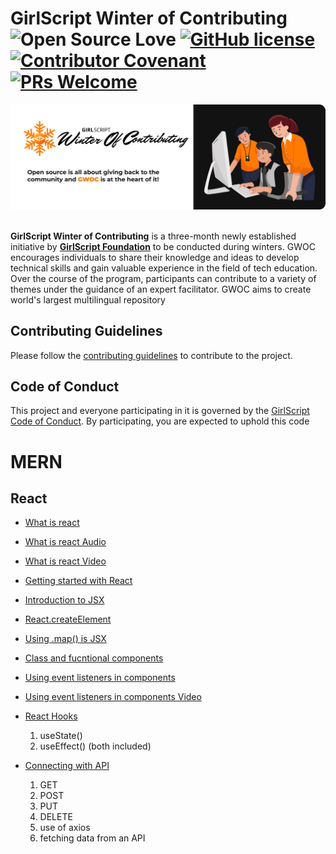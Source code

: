 # GirlScript Winter of Contributing <br/> ![Open Source Love](https://badges.frapsoft.com/os/v2/open-source.svg?v=103) [![GitHub license](https://img.shields.io/badge/license-MIT-blue.svg)](LICENSE) [![Contributor Covenant](https://img.shields.io/badge/Contributor%20Covenant-2.1-4baaaa.svg)](.github/CODE_OF_CONDUCT.md) [![PRs Welcome](https://img.shields.io/badge/PRs-welcome-green.svg)](.github/CONTRIBUTING.md) 

<img src="banner_readme.png"  style="max-width: 100%; height: auto;"/>

<br/>
<br/>

**GirlScript Winter of Contributing** is a three-month newly established initiative by **[GirlScript Foundation](https://www.girlscript.tech/home)** to be conducted during winters. GWOC encourages individuals to share their knowledge and ideas to develop technical skills and gain valuable experience in the field of tech education. Over the course of the program, participants can contribute to a variety of themes under the guidance of an expert facilitator. GWOC aims to create world's largest multilingual repository

<!-- ## Explore the topics
- [Frontend Web Development](./Frontend-Web-Development)
- [Backend Web Development](./Backend-Web-Development)
- [Android Development](./Android-development) -->

## Contributing Guidelines
Please follow the [contributing guidelines](./.github/CONTRIBUTING.md) to contribute to the project.

## Code of Conduct
This project and everyone participating in it is governed by the [GirlScript Code of Conduct](./.github/CODE_OF_CONDUCT.md). By participating, you are expected to uphold this code


# MERN 

## React 

- [What is react](https://github.com/girlscript/winter-of-contributing/blob/MERN/MERN/Topic/Frontend/React/1.1_What_is_React.md)
- [What is react Audio](https://github.com/girlscript/winter-of-contributing/blob/MERN/MERN/Topic/Frontend/React/1.1.What%20is%20React_Audio.md)
- [What is react Video](https://github.com/girlscript/winter-of-contributing/blob/MERN/MERN/Topic/Frontend/React/1.1_What_is_React(V).md)
- [Getting started with React](https://github.com/girlscript/winter-of-contributing/blob/MERN/MERN/Topic/Frontend/React/1.2_Getting_started_with_React.md)
- [Introduction to JSX](https://github.com/girlscript/winter-of-contributing/blob/MERN/MERN/Topic/Frontend/React/2.1_Introduction_to_JSX.md)
- [React.createElement](https://github.com/girlscript/winter-of-contributing/blob/MERN/MERN/Topic/Frontend/React/2.3_Basics_of_React.createElement().ipynb)
- [Using .map() is JSX](https://github.com/girlscript/winter-of-contributing/blob/MERN/MERN/Topic/Frontend/React/2.5_Using_map()_in_JSX.md)
- [Class and fucntional components](https://github.com/girlscript/winter-of-contributing/blob/MERN/MERN/Topic/Frontend/React/3.1_Class_and_Functional_Components.md)
- [Using event listeners in components](https://github.com/girlscript/winter-of-contributing/blob/MERN/MERN/Topic/Frontend/React/3.2_Using_event_listeners_in_components.md)
- [Using event listeners in components Video](https://github.com/girlscript/winter-of-contributing/blob/MERN/MERN/Topic/Frontend/React/3.2_Using_event_listeners_in_components(V).md)

- [React Hooks](https://github.com/girlscript/winter-of-contributing/blob/MERN/MERN/Topic/Frontend/React/5.2_REACT_HOOKS.md)
  1. useState()
  2. useEffect()  (both included)

- [Connecting with API](https://github.com/girlscript/winter-of-contributing/blob/MERN/MERN/Topic/Frontend/React/5.1_Connecting_with_API.md)
  1. GET 
  2. POST
  3. PUT
  4. DELETE
  5. use of axios 
  6. fetching data from an API
